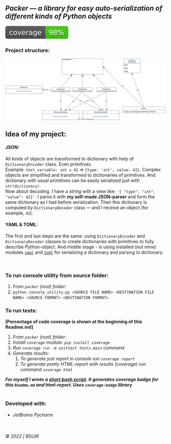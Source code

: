 ## ___Packer__ — a library for easy auto-serialization of different kinds of Python objects_

![alt Unittest coverage result](coverage.svg)
&nbsp;

### Project structure:

![](scheme.svg)

## Idea of my project:

#### JSON:

All kinds of objects are transformed to dictionary with help of `DictionaryEncoder` class. Even primitives.   
Example: `test_variable: int = 42` => `{type: 'int', value: 42}`. Complex objects are simplified and transformed to
dictionaries of primitives. And dictionary with usual primitives can be easily serialized just with `str(dictionary)`.  
Now about decoding. I have a string with a view like: `'{ "type": "int", "value": 42}'`. I parse it with __my self-made
JSON-parser__ and form the same dictionary as I had before serialization. Then this dictionary is computed
by `DictionaryDecoder` class — and I receive an object (for example, `42`).

#### YAML & TOML:

The first and last steps are the same: using `DictionaryEncoder` and `DictionaryDecoder` classes to create dictionaries
with primitives to fully describe Python-object. And middle stage - is using installed (not mine)
modules [`yaml`](https://pyyaml.org/) and [`toml`](https://pypi.org/project/toml/) for serializing a dictionary and
parsing to dictionary.

&nbsp;

### To run console utility from source folder:  
1. _From `packer` (root) folder:_  
2. `python console_utility.py <SOURCE FILE NAME> <DESTINATION FILE NAME> <SOURCE FORMAT> <DESTINATION FORMAT>`  
### To run tests:

__[Percentage of code coverage is shown at the beginning of this Readme.md]__

1. _From `packer` (root) folder:_
2. _Install `coverage` module: `pip install coverage`_
3. _Run `coverage run -m unittest tests.main` command_
4. _Generate results:_
    1. _To generate just report in console run `coverage report`_
    2. _To generate pretty HTML-report with results (coverage) run command `coverage html`_

___For myself I wrote a [short bash script](test.sh). It generates coverage badge for this `Readme.md` and html-report.
Uses `coverage-badge` library___  
&nbsp;

### Developed with:

* _JetBrains Pycharm_

&nbsp;

###### © 2022 | BSUIR
